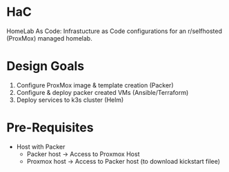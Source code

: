 # HaC
HomeLab As Code: Infrastucture as Code configurations for an r/selfhosted (ProxMox) managed homelab. 

# Design Goals

1. Configure ProxMox image & template creation (Packer)
2. Configure & deploy packer created VMs (Ansible/Terraform)
3. Deploy services to k3s cluster (Helm)

# Pre-Requisites

- Host with Packer
  - Packer host -> Access to Proxmox Host
  - Proxmox host -> Access to Packer host (to download kickstart filee)